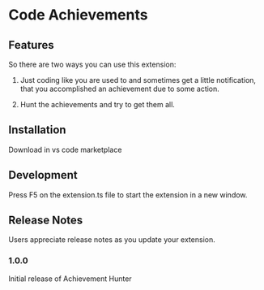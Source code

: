 # Code Achievements

## Features

So there are two ways you can use this extension:
1. Just coding like you are used to and sometimes get a little notification, that you accomplished an achievement due to some action.

2. Hunt the achievements and try to get them all.

## Installation

Download in vs code marketplace

## Development

Press F5 on the extension.ts file to start the extension in a new window.

## Release Notes

Users appreciate release notes as you update your extension.

### 1.0.0

Initial release of Achievement Hunter

